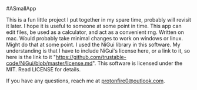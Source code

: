 #ASmallApp

This is a fun little project I put together in my spare time, probably will revisit it later. I hope it is useful to someone at some point in time.
This app can edit files, be used as a calculator, and act as a convenient rng. Written on mac. Would probably take minimal changes to work on windows or linux. Might do that at some point.
I used the NiGui library in this software. My understanding is that I have to include NiGui's license here, or a link to it, so here is the link to it "https://github.com/trustable-code/NiGui/blob/master/license.md". 
This software is licensed under the MIT. Read LICENSE for details. 

If you have any questions, reach me at protonfire0@outlook.com.
